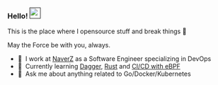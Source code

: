 ### Hello! <a href=""><img src="https://media.giphy.com/media/hvRJCLFzcasrR4ia7z/giphy.gif" width="25px"></a>
This is the place where I opensource stuff and break things :rofl:

May the Force be with you, always.

- 🔭 &nbsp;I work at [NaverZ](https://www.naverz-corp.com) as a Software Engineer specializing in DevOps
- 🌱 &nbsp;Currently learning [Dagger](https://docs.dagger.io), [Rust](https://rinthel.github.io/rust-lang-book-ko) and [CI/CD with eBPF](https://www.youtube.com/watch?v=pcBGRFvSrvY)
- 💬 &nbsp;Ask me about anything related to Go/Docker/Kubernetes
<!-- - 📫 &nbsp;How to reach me: [@gautamkrishnar](https://twitter.com/gautamkrishnar) or <a rel="me" href="https://fosstodon.org/@gkr">fosstodon.org/@gkr</a>
- 👨‍💻 &nbsp;Read more about my projects at [gautamkrishnar.com](https://www.gautamkrishnar.com/#portfolio)
-->



